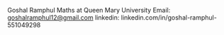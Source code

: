 Goshal Ramphul
Maths at Queen Mary University
Email: goshalramphul12@gmail.com
linkedin: linkedin.com/in/goshal-ramphul-551049298
